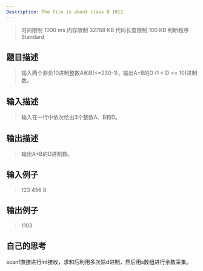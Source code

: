 ```yaml
---
Description: The file is about class B 1012.
---
```

>时间限制 1000 ms 内存限制 32768 KB 代码长度限制 100 KB 判断程序 Standard
## 题目描述
>输入两个非负10进制整数A和B(<=230-1)，输出A+B的D (1 < D <= 10)进制数。
## 输入描述
>输入在一行中依次给出3个整数A、B和D。
## 输出描述
>输出A+B的D进制数。
## 输入例子
>123 456 8
## 输出例子
>1103

## 自己的思考
scanf直接进行int接收，求和后利用多次除d进制，然后用s数组进行余数采集。
```c

```